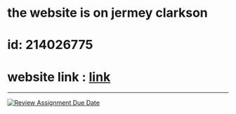 # the website is on jermey clarkson 
# id: 214026775
# website link : [link](https://wed-2023.github.io/214026775/)

---------------------------------------------------------------------------------------------------------

[![Review Assignment Due Date](https://classroom.github.com/assets/deadline-readme-button-22041afd0340ce965d47ae6ef1cefeee28c7c493a6346c4f15d667ab976d596c.svg)](https://classroom.github.com/a/89IMDEJr)
